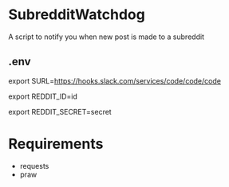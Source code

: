 # SubredditWatchdog

A script to notify you when new post is made to a subreddit

## .env

export SURL=https://hooks.slack.com/services/code/code/code

export REDDIT_ID=id

export REDDIT_SECRET=secret

# Requirements

-   requests
-   praw
